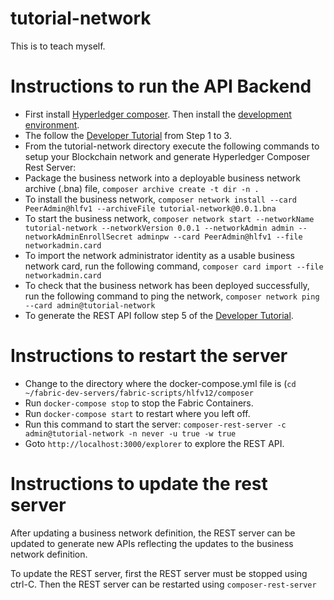 # tutorial-network

This is to teach myself.

# Instructions to run the API Backend
- First install [Hyperledger composer](https://hyperledger.github.io/composer/latest/installing/installing-prereqs.html). Then install the [development environment](https://hyperledger.github.io/composer/latest/installing/development-tools.html).
- The follow the [Developer Tutorial](https://hyperledger.github.io/composer/latest/tutorials/developer-tutorial.html) from Step 1 to 3.
- From the tutorial-network directory execute the following commands to setup your Blockchain network and generate Hyperledger Composer Rest Server:
-  Package the business network into a deployable business network archive (.bna) file, `composer archive create -t dir -n .`
-  To install the business network, `composer network install --card PeerAdmin@hlfv1 --archiveFile tutorial-network@0.0.1.bna`
- To start the business network, `composer network start --networkName tutorial-network --networkVersion 0.0.1 --networkAdmin admin --networkAdminEnrollSecret adminpw --card PeerAdmin@hlfv1 --file networkadmin.card`
- To import the network administrator identity as a usable business network card, run the following command, `composer card import --file networkadmin.card`
- To check that the business network has been deployed successfully, run the following command to ping the network, `composer network ping --card admin@tutorial-network`
- To generate the REST API follow step 5 of the [Developer Tutorial](https://hyperledger.github.io/composer/latest/tutorials/developer-tutorial.html).

# Instructions to restart the server
- Change to the directory where the docker-compose.yml file is (`cd ~/fabric-dev-servers/fabric-scripts/hlfv12/composer`
- Run `docker-compose stop` to stop the Fabric Containers.
- Run `docker-compose start` to restart where you left off.
- Run this command to start the server: `composer-rest-server -c admin@tutorial-network -n never -u true -w true`
- Goto `http://localhost:3000/explorer` to explore the REST API.

# Instructions to update the rest server
After updating a business network definition, the REST server can be updated to generate new APIs reflecting the updates to the business network definition.

To update the REST server, first the REST server must be stopped using ctrl-C. Then the REST server can be restarted using `composer-rest-server`